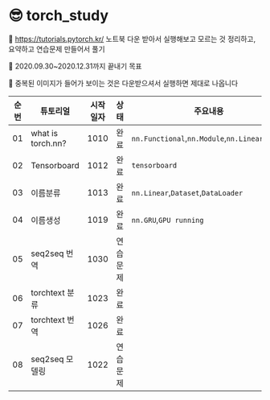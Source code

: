 # 😎 torch_study


🍕 https://tutorials.pytorch.kr/ 노트북 다운 받아서 실행해보고 모르는 것 정리하고, 요약하고 연습문제 만들어서 풀기 

🍔 2020.09.30~2020.12.31까지 끝내기 목표

🥗 중복된 이미지가 들어가 보이는 것은 다운받으셔서 실행하면 제대로 나옵니다

|순번|튜토리얼|시작일자|상태|주요내용|링크|
|:--:|----|:---:|:----:|----|----|
|01|what is torch.nn?|1010|완료|`nn.Functional`,`nn.Module`,`nn.Linear`,`optim`|https://tutorials.pytorch.kr/beginner/nn_tutorial.html|
|02|Tensorboard|1012|완료|`tensorboard`|https://tutorials.pytorch.kr/intermediate/tensorboard_tutorial.html|
|03|이름분류|1013|완료|`nn.Linear`,`Dataset`,`DataLoader`|https://tutorials.pytorch.kr/intermediate/char_rnn_classification_tutorial.html|
|04|이름생성|1019|완료|`nn.GRU`,`GPU running`|https://tutorials.pytorch.kr/intermediate/char_rnn_generation_tutorial.html|
|05|seq2seq 번역|1030|연습문제||https://tutorials.pytorch.kr/intermediate/seq2seq_translation_tutorial.html|
|06|torchtext 분류|1023|완료||https://tutorials.pytorch.kr/beginner/text_sentiment_ngrams_tutorial.html|
|07|torchtext 번역|1026|완료||https://tutorials.pytorch.kr/beginner/torchtext_translation_tutorial.html|
|08|seq2seq 모델링|1022|연습문제||https://tutorials.pytorch.kr/beginner/transformer_tutorial.html|
